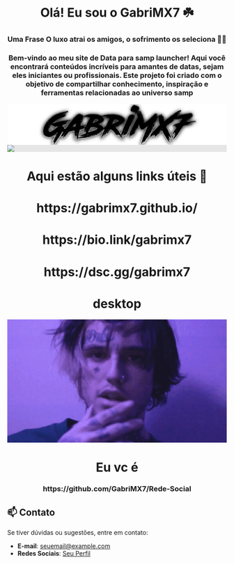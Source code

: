 <h1 align="center">Olá! Eu sou o GabriMX7 ☘️</h1>
<h3 align="center">Uma Frase O luxo atrai os amigos, o sofrimento os seleciona 😮‍💨</h3>

<h3 align="center">Bem-vindo ao meu site de Data para samp launcher! Aqui você encontrará conteúdos incríveis para amantes de datas, sejam eles iniciantes ou profissionais. Este projeto foi criado com o objetivo de compartilhar conhecimento, inspiração e ferramentas relacionadas ao universo samp</h3>


<div align="center">
<img style="display: block;-webkit-user-select: none;margin: auto;background-color: hsl(0, 0%, 90%);" src=".github/gabrimx7.png" width='800'>
</div>

<div align="center">
<img style="display: block;-webkit-user-select: none;margin: auto;background-color: hsl(0, 0%, 90%);" src=".github/828837670fb7905b3cd629de90cb8bec.gif" width='800'>
</div>

<h1 align="center">Aqui estão alguns links úteis 🔗</h1>

<h1 align="center">https://gabrimx7.github.io/</h1>

<h1 align="center">https://bio.link/gabrimx7</h1>

<h1 align="center">https://dsc.gg/gabrimx7</h1>

<h1 align="center">desktop</h1>

<div align="center">
<img style="display: block;-webkit-user-select: none;margin: auto;background-color: hsl(0, 0%, 90%);" src=".github/e9ae42ed7c8333eebdae0f4191eef92f.gif" width='800'>
</div>

<h1 align="center">Eu vc é</h1>

<h3 align="center">https://github.com/GabriMX7/Rede-Social</h3>

## 📫 Contato

Se tiver dúvidas ou sugestões, entre em contato:  
- **E-mail**: [seuemail@example.com](mailto:seuemail@example.com)  
- **Redes Sociais**: [Seu Perfil](https://linkdasuarede.com)
